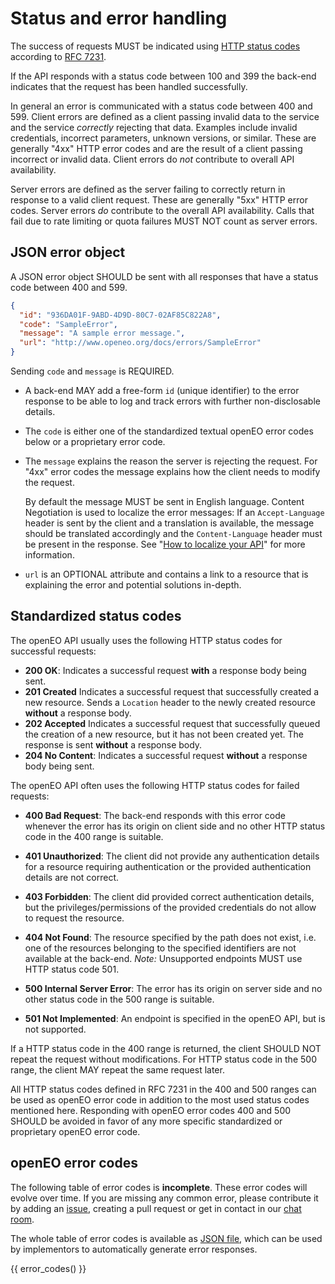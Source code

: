 # Status and error handling

The success of requests MUST be indicated using [HTTP status codes](https://tools.ietf.org/html/rfc7231#section-6) according to [RFC 7231](https://tools.ietf.org/html/rfc7231).

If the API responds with a status code between 100 and 399 the back-end indicates that the request has been handled successfully.

In general an error is communicated with a status code between 400 and 599. Client errors are defined as a client passing invalid data to the service and the service *correctly* rejecting that data. Examples include invalid credentials, incorrect parameters, unknown versions, or similar. These are generally "4xx" HTTP error codes and are the result of a client passing incorrect or invalid data. Client errors do *not* contribute to overall API availability. 

Server errors are defined as the server failing to correctly return in response to a valid client request. These are generally "5xx" HTTP error codes. Server errors *do* contribute to the overall API availability. Calls that fail due to rate limiting or quota failures MUST NOT count as server errors. 

## JSON error object

A JSON error object SHOULD be sent with all responses that have a status code between 400 and 599.

``` json
{
  "id": "936DA01F-9ABD-4D9D-80C7-02AF85C822A8",
  "code": "SampleError",
  "message": "A sample error message.",
  "url": "http://www.openeo.org/docs/errors/SampleError"
}
```

Sending `code` and `message` is REQUIRED. 

* A back-end MAY add a free-form `id` (unique identifier) to the error response to be able to log and track errors with further non-disclosable details.

* The `code` is either one of the standardized textual openEO error codes below or a proprietary error code.

* The `message` explains the reason the server is rejecting the request. For "4xx" error codes the message explains how the client needs to modify the request.

  By default the message MUST be sent in English language. Content Negotiation is used to localize the error messages: If an `Accept-Language` header is sent by the client and a translation is available, the message should be translated accordingly and the `Content-Language` header must be present in the response. See "[How to localize your API](http://apiux.com/2013/04/25/how-to-localize-your-api/)" for more information.

* `url` is an OPTIONAL attribute and contains a link to a resource that is explaining the error and potential solutions in-depth.

## Standardized status codes

The openEO API usually uses the following HTTP status codes for successful requests: 

- **200 OK**:
  Indicates a successful request **with** a response body being sent.
- **201 Created**
  Indicates a successful request that successfully created a new resource. Sends a `Location` header to the newly created resource **without** a response body.
- **202 Accepted**
  Indicates a successful request that successfully queued the creation of a new resource, but it has not been created yet. The response is sent **without** a response body.
- **204 No Content**:
  Indicates a successful request **without** a response body being sent.

The openEO API often uses the following HTTP status codes for failed requests: 

- **400 Bad Request**:
  The back-end responds with this error code whenever the error has its origin on client side and no other HTTP status code in the 400 range is suitable.

- **401 Unauthorized**:
  The client did not provide any authentication details for a resource requiring authentication or the provided authentication details are not correct.

- **403 Forbidden**:
  The client did provided correct authentication details, but the privileges/permissions of the provided credentials do not allow to request the resource.

- **404 Not Found**:
  The resource specified by the path does not exist, i.e. one of the resources belonging to the specified identifiers are not available at the back-end.
  *Note:* Unsupported endpoints MUST use HTTP status code 501.

- **500 Internal Server Error**:
  The error has its origin on server side and no other status code in the 500 range is suitable.

- **501 Not Implemented**:
  An endpoint is specified in the openEO API, but is not supported.


If a HTTP status code in the 400 range is returned, the client SHOULD NOT repeat the request without modifications. For HTTP status code in the 500 range, the client MAY repeat the same request later.

All HTTP status codes defined in RFC 7231 in the 400 and 500 ranges can be used as openEO error code in addition to the most used status codes mentioned here. Responding with openEO error codes 400 and 500 SHOULD be avoided in favor of any more specific standardized or proprietary openEO error code.

## openEO error codes

The following table of error codes is **incomplete**. These error codes will evolve over time. If you are missing any common error, please contribute it by adding an [issue](https://github.com/Open-EO/openeo-api/issues/new), creating a pull request or get in contact in our [chat room](https://openeo-chat.eodc.eu/channel/public).

The whole table of error codes is available as [JSON file](../errors.json), which can be used by implementors to automatically generate error responses.

{{ error_codes() }}